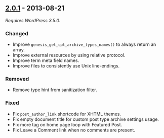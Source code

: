 ## [2.0.1] - 2013-08-21
_Requires WordPress 3.5.0._
### Changed
- Improve `genesis_get_cpt_archive_types_names()` to always return an array.
- Improve external resources by using relative protocol.
- Improve term meta field names.
- Improve files to consistently use Unix line-endings.

### Removed
- Remove type hint from sanitization filter.

### Fixed
- Fix `post_author_link` shortcode for XHTML themes.
- Fix empty document title for custom post type archive settings usage.
- Fix more tag on home page loop with Featured Post.
- Fix Leave a Comment link when no comments are present.

[2.0.1]: https://github.com/studiopress/genesis/compare/2.0.0...2.0.1
